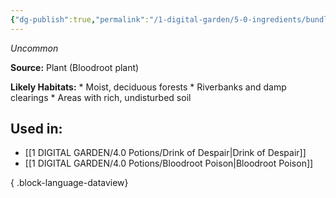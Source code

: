 ```yaml
---
{"dg-publish":true,"permalink":"/1-digital-garden/5-0-ingredients/bundle-of-bloodroot/","tags":["ingredient","uncommon"]}
---
```


*Uncommon*

**Source:** Plant (Bloodroot plant)

**Likely Habitats:** * Moist, deciduous forests * Riverbanks and damp clearings * Areas with rich, undisturbed soil

## Used in:

- [[1 DIGITAL GARDEN/4.0 Potions/Drink of Despair\|Drink of Despair]]
- [[1 DIGITAL GARDEN/4.0 Potions/Bloodroot Poison\|Bloodroot Poison]]

{ .block-language-dataview}

